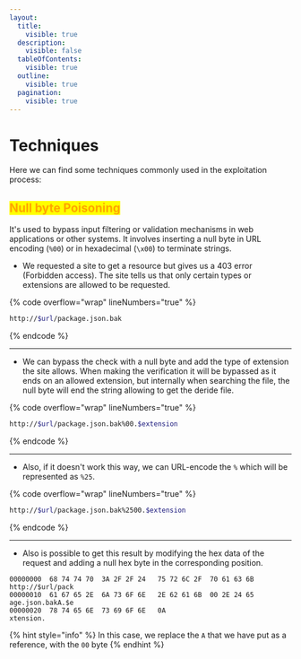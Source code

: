 ```yaml
---
layout:
  title:
    visible: true
  description:
    visible: false
  tableOfContents:
    visible: true
  outline:
    visible: true
  pagination:
    visible: true
---
```


# Techniques

Here we can find some techniques commonly used in the exploitation process:

## <mark style="color:orange;">Null byte Poisoning</mark>

It's used to bypass input filtering or validation mechanisms in web applications or other systems. It involves inserting a null byte  in URL encoding  (`%00`) or in hexadecimal (`\x00`) to terminate strings.

* We requested a site to get a resource but gives us a 403 error (Forbidden access). The site tells us that only certain types or extensions are allowed to be requested.

{% code overflow="wrap" lineNumbers="true" %}
```bash
http://$url/package.json.bak
```
{% endcode %}

***

* We can bypass the check with a null byte and add the type of extension the site allows. When making the verification it will be bypassed as it ends on an allowed extension, but internally when searching the file, the null byte will end the string allowing to get the deride file.

{% code overflow="wrap" lineNumbers="true" %}
```bash
http://$url/package.json.bak%00.$extension
```
{% endcode %}

***

* Also, if it doesn't work this way, we can URL-encode the `%` which will be represented as `%25`.

{% code overflow="wrap" lineNumbers="true" %}
```bash
http://$url/package.json.bak%2500.$extension
```
{% endcode %}

***

* Also is possible to get this result by modifying the hex data of the request and adding a null hex byte in the corresponding position.

```
00000000  68 74 74 70  3A 2F 2F 24   75 72 6C 2F  70 61 63 6B   http://$url/pack
00000010  61 67 65 2E  6A 73 6F 6E   2E 62 61 6B  00 2E 24 65   age.json.bakA.$e
00000020  78 74 65 6E  73 69 6F 6E   0A                         xtension.  
```

{% hint style="info" %}
In this case, we replace the `A` that we have put as a reference, with the `00` byte
{% endhint %}
